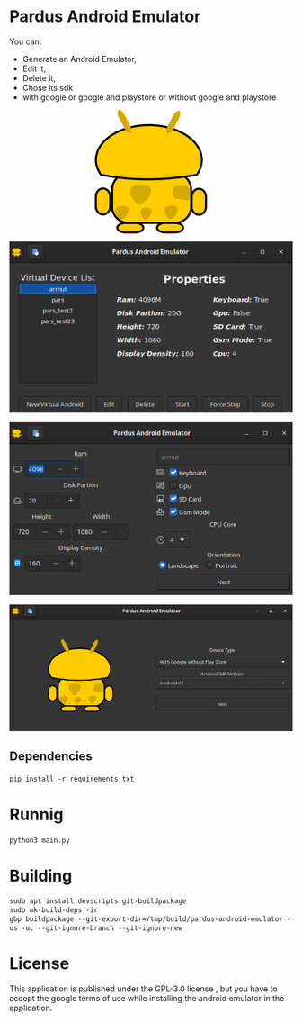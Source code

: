 # Pardus Android Emulator

You can:
- Generate an Android Emulator,
- Edit it,
- Delete it,
- Chose its sdk
- with google or google and playstore or without google and playstore

<img src="data/pardus-android-emulator.svg" width="200" style="display: block; margin-left: auto; margin-right: auto;">

![main](data/img/main.png)

![main](data/img/edit.png)

![main](data/img/new_device.png)

## Dependencies

`pip install -r requirements.txt`

# Runnig

`python3 main.py`

# Building

```console
sudo apt install devscripts git-buildpackage
sudo mk-build-deps -ir
gbp buildpackage --git-export-dir=/tmp/build/pardus-android-emulator -us -uc --git-ignore-branch --git-ignore-new

```

# License

This application is published under the GPL-3.0 license , but you have to accept the google terms of use while installing the android emulator in the application.
